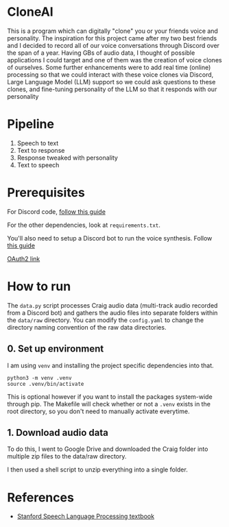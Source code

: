 # CloneAI

This is a program which can digitally "clone" you or your friends voice and personality. The inspiration for this project came after my two best friends and I decided to record all of our voice conversations through Discord over the span of a year. Having GBs of audio data, I thought of possible applications I could target and one of them was the creation of voice clones of ourselves. Some further enhancements were to add real time (online) processing so that we could interact with these voice clones via Discord, Large Language Model (LLM) support so we could ask questions to these clones, and fine-tuning personality of the LLM so that it responds with our personality

# Pipeline

1. Speech to text 
2. Text to response
3. Response tweaked with personality
4. Text to speech

# Prerequisites

For Discord code, [follow this guide](https://discordpy.readthedocs.io/en/stable/intro.html)

For the other dependencies, look at `requirements.txt`.

You'll also need to setup a Discord bot to run the voice synthesis. Follow [this guide](https://realpython.com/how-to-make-a-discord-bot-python/#what-is-a-bot)

[OAuth2 link](https://discord.com/oauth2/authorize?client_id=1336203698027761735&permissions=39584602852608&integration_type=0&scope=bot)


# How to run

The `data.py` script processes Craig audio data (multi-track audio recorded from a Discord bot) and gathers the audio files into separate folders within the `data/raw` directory. You can modify the `config.yaml` to change the directory naming convention of the raw data directories.

## 0. Set up environment

I am using `venv` and installing the project specific dependencies into that.

```
python3 -m venv .venv
source .venv/bin/activate
```
This is optional however if you want to install the packages system-wide through pip. The Makefile will check whether or not a `.venv` exists in the root directory, so you don't need to manually activate everytime.

## 1. Download audio data

To do this, I went to Google Drive and downloaded the Craig folder into multiple zip files to the data/raw directory.

I then used a shell script to unzip everything into a single folder.

# References

- [Stanford Speech Language Processing textbook](https://web.stanford.edu/~jurafsky/slp3/ed3bookaug20_2024.pdf)